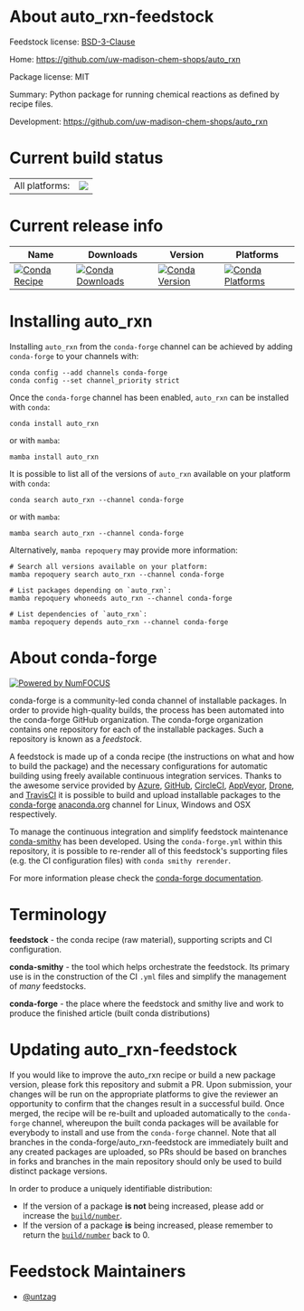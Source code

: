 About auto_rxn-feedstock
========================

Feedstock license: [BSD-3-Clause](https://github.com/conda-forge/auto_rxn-feedstock/blob/main/LICENSE.txt)

Home: https://github.com/uw-madison-chem-shops/auto_rxn

Package license: MIT

Summary: Python package for running chemical reactions as defined by recipe files.

Development: https://github.com/uw-madison-chem-shops/auto_rxn

Current build status
====================


<table><tr><td>All platforms:</td>
    <td>
      <a href="https://dev.azure.com/conda-forge/feedstock-builds/_build/latest?definitionId=19872&branchName=main">
        <img src="https://dev.azure.com/conda-forge/feedstock-builds/_apis/build/status/auto_rxn-feedstock?branchName=main">
      </a>
    </td>
  </tr>
</table>

Current release info
====================

| Name | Downloads | Version | Platforms |
| --- | --- | --- | --- |
| [![Conda Recipe](https://img.shields.io/badge/recipe-auto_rxn-green.svg)](https://anaconda.org/conda-forge/auto_rxn) | [![Conda Downloads](https://img.shields.io/conda/dn/conda-forge/auto_rxn.svg)](https://anaconda.org/conda-forge/auto_rxn) | [![Conda Version](https://img.shields.io/conda/vn/conda-forge/auto_rxn.svg)](https://anaconda.org/conda-forge/auto_rxn) | [![Conda Platforms](https://img.shields.io/conda/pn/conda-forge/auto_rxn.svg)](https://anaconda.org/conda-forge/auto_rxn) |

Installing auto_rxn
===================

Installing `auto_rxn` from the `conda-forge` channel can be achieved by adding `conda-forge` to your channels with:

```
conda config --add channels conda-forge
conda config --set channel_priority strict
```

Once the `conda-forge` channel has been enabled, `auto_rxn` can be installed with `conda`:

```
conda install auto_rxn
```

or with `mamba`:

```
mamba install auto_rxn
```

It is possible to list all of the versions of `auto_rxn` available on your platform with `conda`:

```
conda search auto_rxn --channel conda-forge
```

or with `mamba`:

```
mamba search auto_rxn --channel conda-forge
```

Alternatively, `mamba repoquery` may provide more information:

```
# Search all versions available on your platform:
mamba repoquery search auto_rxn --channel conda-forge

# List packages depending on `auto_rxn`:
mamba repoquery whoneeds auto_rxn --channel conda-forge

# List dependencies of `auto_rxn`:
mamba repoquery depends auto_rxn --channel conda-forge
```


About conda-forge
=================

[![Powered by
NumFOCUS](https://img.shields.io/badge/powered%20by-NumFOCUS-orange.svg?style=flat&colorA=E1523D&colorB=007D8A)](https://numfocus.org)

conda-forge is a community-led conda channel of installable packages.
In order to provide high-quality builds, the process has been automated into the
conda-forge GitHub organization. The conda-forge organization contains one repository
for each of the installable packages. Such a repository is known as a *feedstock*.

A feedstock is made up of a conda recipe (the instructions on what and how to build
the package) and the necessary configurations for automatic building using freely
available continuous integration services. Thanks to the awesome service provided by
[Azure](https://azure.microsoft.com/en-us/services/devops/), [GitHub](https://github.com/),
[CircleCI](https://circleci.com/), [AppVeyor](https://www.appveyor.com/),
[Drone](https://cloud.drone.io/welcome), and [TravisCI](https://travis-ci.com/)
it is possible to build and upload installable packages to the
[conda-forge](https://anaconda.org/conda-forge) [anaconda.org](https://anaconda.org/)
channel for Linux, Windows and OSX respectively.

To manage the continuous integration and simplify feedstock maintenance
[conda-smithy](https://github.com/conda-forge/conda-smithy) has been developed.
Using the ``conda-forge.yml`` within this repository, it is possible to re-render all of
this feedstock's supporting files (e.g. the CI configuration files) with ``conda smithy rerender``.

For more information please check the [conda-forge documentation](https://conda-forge.org/docs/).

Terminology
===========

**feedstock** - the conda recipe (raw material), supporting scripts and CI configuration.

**conda-smithy** - the tool which helps orchestrate the feedstock.
                   Its primary use is in the construction of the CI ``.yml`` files
                   and simplify the management of *many* feedstocks.

**conda-forge** - the place where the feedstock and smithy live and work to
                  produce the finished article (built conda distributions)


Updating auto_rxn-feedstock
===========================

If you would like to improve the auto_rxn recipe or build a new
package version, please fork this repository and submit a PR. Upon submission,
your changes will be run on the appropriate platforms to give the reviewer an
opportunity to confirm that the changes result in a successful build. Once
merged, the recipe will be re-built and uploaded automatically to the
`conda-forge` channel, whereupon the built conda packages will be available for
everybody to install and use from the `conda-forge` channel.
Note that all branches in the conda-forge/auto_rxn-feedstock are
immediately built and any created packages are uploaded, so PRs should be based
on branches in forks and branches in the main repository should only be used to
build distinct package versions.

In order to produce a uniquely identifiable distribution:
 * If the version of a package **is not** being increased, please add or increase
   the [``build/number``](https://docs.conda.io/projects/conda-build/en/latest/resources/define-metadata.html#build-number-and-string).
 * If the version of a package **is** being increased, please remember to return
   the [``build/number``](https://docs.conda.io/projects/conda-build/en/latest/resources/define-metadata.html#build-number-and-string)
   back to 0.

Feedstock Maintainers
=====================

* [@untzag](https://github.com/untzag/)

